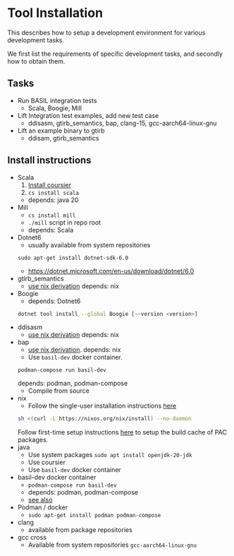 # Tool Installation

This describes how to setup a development environment for various development tasks.

We first list the requirements of specific development tasks, and secondly how to obtain them. 

## Tasks

- Run BASIL integration tests
  - Scala, Boogie, Mill
- Lift Integration test examples, add new test case
  - ddisasm, gtirb_semantics, bap, clang-15, gcc-aarch64-linux-gnu
- Lift an example binary to gtirb
  - ddisam, gtirb_semantics

## Install instructions

- Scala
    1. [Install coursier](https://get-coursier.io/docs/cli-installation#linux)
    2. `cs install scala`
    - depends: java 20
- Mill
    - `cs install mill`
    - `./mill` script in repo root
    - depends: Scala
- Dotnet6
    - usually available from system repositories
    ```
    sudo apt-get install dotnet-sdk-6.0
    ```
    - https://dotnet.microsoft.com/en-us/download/dotnet/6.0
- gtirb_semantics 
   - [use nix derivation](https://github.com/katrinafyi/pac-nix?tab=readme-ov-file#usage)
    depends: nix
- Boogie
    - depends: Dotnet6
    ```sh
    dotnet tool install --global Boogie [--version <version>]
    ```
- ddisasm
    - [use nix derivation](https://github.com/katrinafyi/pac-nix?tab=readme-ov-file#usage)
    depends: nix
- bap
    -  [use nix derivation](https://github.com/katrinafyi/pac-nix?tab=readme-ov-file#usage).
    depends: nix
    - Use `basil-dev` docker container.
    ```
    podman-compose run basil-dev
    ```
    depends: podman, podman-compose
    - Compile from source
- nix
    - Follow the single-user installation instructions [here](https://nixos.org/download/)  
    ```sh
    sh <(curl -L https://nixos.org/nix/install) --no-daemon
    ```
    Follow first-time setup instructions [here](https://github.com/katrinafyi/pac-nix?tab=readme-ov-file#first-time) to setup the build cache of PAC packages. 
- java
    - Use system packages `sudo apt install openjdk-20-jdk`
    - Use coursier
    - Use `basil-dev` docker container
- basil-dev docker container
    - `podman-compose run basil-dev`
    - depends: podman, podman-compose
    - [see also](../../docker/readme.md)
- Podman / docker
    - `sudo apt-get install podman podman-compose`
- clang
  - available from package repositories
- gcc cross
  - Available from system repositories `gcc-aarch64-linux-gnu`









